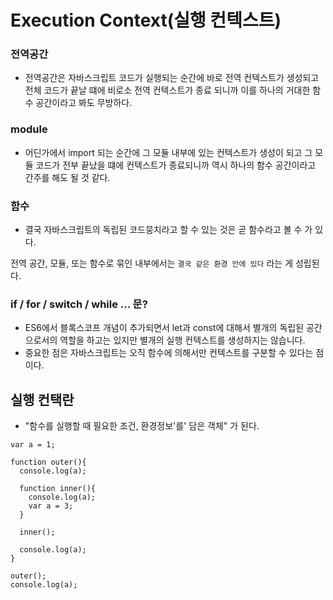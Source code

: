 # Execution Context(실행 컨텍스트)

### 전역공간   
* 전역공간은 자바스크립트 코드가 실행되는 순간에 바로 전역 컨텍스트가 생성되고 전체 코드가 끝날 떄에 비로소 전역 컨텍스트가 종료 되니까 이를 하나의 거대한 함수 공간이라고 봐도 무방하다.
 
### module  
* 어딘가에서 import 되는 순간에 그 모듈 내부에 있는 컨텍스트가 생성이 되고 그 모듈 코드가 전부 끝났을 떄에 컨텍스트가 종료되니까 역시 하나의 함수 공간이라고 간주를 해도 될 것 같다.

### 함수
* 결국 자바스크립트의 독립된 코드뭉치라고 할 수 있는 것은 곧 함수라고 볼 수 가 있다.

전역 공간, 모듈, 또는 함수로 묶인 내부에서는 ``결국 같은 환경 안에 있다`` 라는 게 성립된다.

### if / for / switch / while ... 문?
* ES6에서 블록스코프 개념이 추가되면서 let과 const에 대해서 별개의 독립된 공간으로서의 역할을 하고는 있지만 별개의 실행 컨텍스트를 생성하지는 않습니다.
* 중요한 점은 자바스크립트는 오직 함수에 의해서만 컨텍스트를 구분할 수 있다는 점이다.


## 실행 컨택란
* "함수를 실행할 때 필요한 조건, 환경정보'를' 담은 객체" 가 된다.

```
var a = 1;

function outer(){
  console.log(a);

  function inner(){
    console.log(a);
    var a = 3;
  }

  inner();

  console.log(a);
}

outer();
console.log(a);

```
